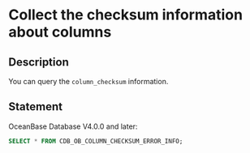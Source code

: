 # Collect the checksum information about columns

## Description

You can query the `column_checksum` information.

## Statement

OceanBase Database V4.0.0 and later:

```sql
SELECT * FROM CDB_OB_COLUMN_CHECKSUM_ERROR_INFO;
```
